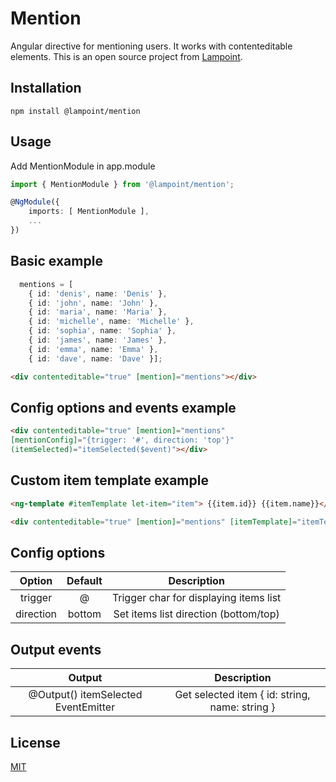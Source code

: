 # Mention

Angular directive for mentioning users. It works with contenteditable elements. This is an open source project from 
[Lampoint](https://lampoint.com/).

## Installation
```
npm install @lampoint/mention
```

## Usage
Add MentionModule in app.module
```typescript
import { MentionModule } from '@lampoint/mention';

@NgModule({
    imports: [ MentionModule ],
    ...
})
```
## Basic example
```typescript
  mentions = [
    { id: 'denis', name: 'Denis' },
    { id: 'john', name: 'John' },
    { id: 'maria', name: 'Maria' },
    { id: 'michelle', name: 'Michelle' },
    { id: 'sophia', name: 'Sophia' },
    { id: 'james', name: 'James' },
    { id: 'emma', name: 'Emma' },
    { id: 'dave', name: 'Dave' }];
```

```html
<div contenteditable="true" [mention]="mentions"></div>
```

## Config options and events example
```html
<div contenteditable="true" [mention]="mentions" 
[mentionConfig]="{trigger: '#', direction: 'top'}"
(itemSelected)="itemSelected($event)"></div>
```

## Custom item template example
```html
<ng-template #itemTemplate let-item="item"> {{item.id}} {{item.name}}</ng-template>
```

```html
<div contenteditable="true" [mention]="mentions" [itemTemplate]="itemTemplate"></div>
```

## Config options
| Option | Default| Description|
| :---:   | :---: | :---: |
| trigger | @   | Trigger char for displaying items list   |
| direction | bottom|  Set items list direction (bottom/top)|

## Output events
| Output | Description|
| :---:   | :---: |
| @Output() itemSelected EventEmitter | Get selected item { id: string, name: string } |

## License
[MIT](https://choosealicense.com/licenses/mit/)